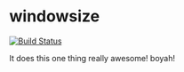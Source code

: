 # windowsize

[![Build Status](https://secure.travis-ci.org/username/windowsize.png?branch=master)](http://travis-ci.org/username/windowsize)

It does this one thing really awesome! boyah!
